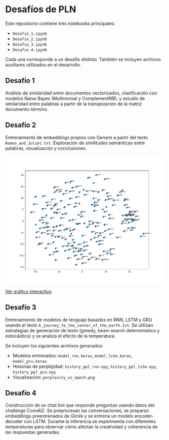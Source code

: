 # Desafíos de PLN

Este repositorio contiene tres notebooks principales:

- `Desafio_1.ipynb`
- `Desafio_2.ipynb`
- `Desafio_3.ipynb`
- `Desafio_4.ipynb`

Cada una corresponde a un desafío distinto. También se incluyen archivos auxiliares utilizados en el desarrollo.

## Desafío 1

Análisis de similaridad entre documentos vectorizados, clasificación con modelos Naive Bayes (Multinomial y ComplementNB), y estudio de similaridad entre palabras a partir de la transposición de la matriz documento-término.

## Desafío 2

Entrenamiento de embeddings propios con Gensim a partir del texto `Romeo_and_Juliet.txt`. Exploración de similitudes semánticas entre palabras, visualización y conclusiones.

![Visualización de embeddings](embeddings.png)

[Ver gráfico interactivo](embeddings_3d.html)

## Desafío 3

Entrenamiento de modelos de lenguaje basados en RNN, LSTM y GRU usando el texto `A_journey_to_the_center_of_the_earth.txt`. Se utilizan estrategias de generación de texto (greedy, beam search determinístico y estocástico) y se analiza el efecto de la temperatura.

Se incluyen los siguientes archivos generados:

- Modelos entrenados: `model_rnn.keras`, `model_lstm.keras`, `model_gru.keras`
- Historias de perplejidad: `history_ppl_rnn.npy`, `history_ppl_lstm.npy`, `history_ppl_gru.npy`
- Visualización: `perplexity_vs_epoch.png`

## Desafío 4

Construcción de un chat bot que responde preguntas usando datos del challenge ConvAI2. Se preprocesan las conversaciones, se preparan embeddings preentrenados de GloVe y se entrena un modelo encoder-decoder con LSTM. Durante la inferencia se experimenta con diferentes temperaturas para observar cómo afectan la creatividad y coherencia de las respuestas generadas.

